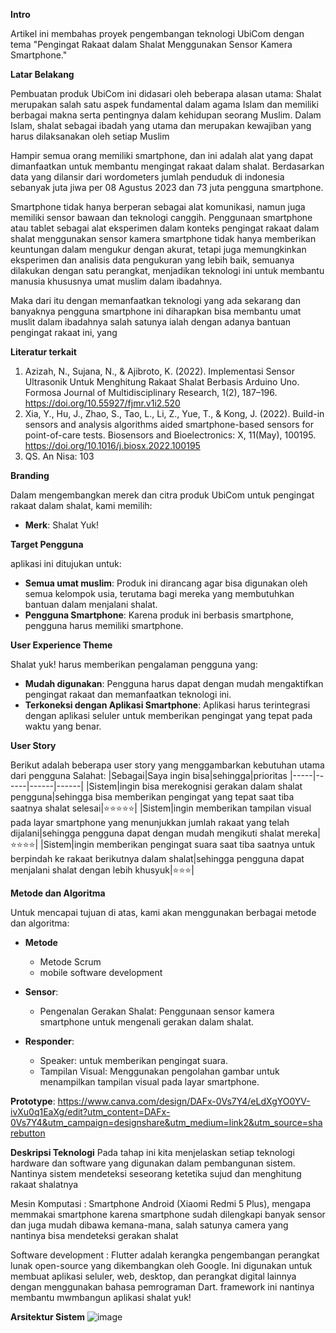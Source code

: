 **Intro**

Artikel ini membahas proyek pengembangan teknologi UbiCom dengan tema "Pengingat Rakaat dalam Shalat Menggunakan Sensor Kamera Smartphone."

**Latar Belakang**

Pembuatan produk UbiCom ini didasari oleh beberapa alasan utama:
Shalat merupakan salah satu aspek fundamental dalam agama Islam dan memiliki berbagai makna serta pentingnya dalam kehidupan seorang Muslim. Dalam Islam, shalat sebagai ibadah yang utama dan merupakan kewajiban yang harus dilaksanakan oleh setiap Muslim

Hampir semua orang memiliki smartphone, dan ini adalah alat yang dapat dimanfaatkan untuk membantu mengingat rakaat dalam shalat. Berdasarkan data yang dilansir dari wordometers jumlah penduduk di indonesia sebanyak  juta jiwa per 08 Agustus 2023 dan 73 juta pengguna smartphone.

Smartphone tidak hanya berperan sebagai alat komunikasi, namun juga memiliki sensor bawaan dan teknologi canggih. Penggunaan smartphone atau tablet sebagai alat eksperimen dalam konteks pengingat rakaat dalam shalat menggunakan sensor kamera smartphone tidak hanya memberikan keuntungan dalam mengukur dengan akurat, tetapi juga memungkinkan eksperimen dan analisis data pengukuran yang lebih baik, semuanya dilakukan dengan satu perangkat, menjadikan teknologi ini untuk membantu manusia khususnya umat muslim dalam ibadahnya.

Maka dari itu dengan memanfaatkan teknologi yang ada sekarang dan banyaknya pengguna smartphone ini diharapkan bisa membantu umat muslit dalam ibadahnya salah satunya ialah dengan adanya bantuan pengingat rakaat ini, yang 

**Literatur terkait**
1. Azizah, N., Sujana, N., & Ajibroto, K. (2022). Implementasi Sensor Ultrasonik Untuk Menghitung Rakaat Shalat Berbasis Arduino Uno. Formosa Journal of Multidisciplinary Research, 1(2), 187–196. https://doi.org/10.55927/fjmr.v1i2.520
2. Xia, Y., Hu, J., Zhao, S., Tao, L., Li, Z., Yue, T., & Kong, J. (2022). Build-in sensors and analysis algorithms aided smartphone-based sensors for point-of-care tests. Biosensors and Bioelectronics: X, 11(May), 100195. https://doi.org/10.1016/j.biosx.2022.100195
3. QS. An Nisa: 103

**Branding**

Dalam mengembangkan merek dan citra produk UbiCom untuk pengingat rakaat dalam shalat, kami memilih:

- **Merk**: Shalat Yuk!

**Target Pengguna**

aplikasi ini ditujukan untuk:

- **Semua umat muslim**: Produk ini dirancang agar bisa digunakan oleh semua kelompok usia, terutama bagi mereka yang membutuhkan bantuan dalam menjalani shalat.
- **Pengguna Smartphone**: Karena produk ini berbasis smartphone, pengguna harus memiliki smartphone.

**User Experience Theme**

Shalat yuk! harus memberikan pengalaman pengguna yang:

- **Mudah digunakan**: Pengguna harus dapat dengan mudah mengaktifkan pengingat rakaat dan memanfaatkan teknologi ini.
- **Terkoneksi dengan Aplikasi Smartphone**: Aplikasi harus terintegrasi dengan aplikasi seluler untuk memberikan pengingat yang tepat pada waktu yang benar.

**User Story**

Berikut adalah beberapa user story yang menggambarkan kebutuhan utama dari pengguna Salahat:
|Sebagai|Saya ingin bisa|sehingga|prioritas
|-----|------|------|------|
|Sistem|ingin bisa merekognisi gerakan dalam shalat pengguna|sehingga bisa memberikan pengingat yang tepat saat tiba saatnya shalat selesai|⭐⭐⭐⭐⭐|
|Sistem|ingin memberikan tampilan visual pada layar smartphone yang menunjukkan jumlah rakaat yang telah dijalani|sehingga pengguna dapat dengan mudah mengikuti shalat mereka|⭐⭐⭐⭐|
|Sistem|ingin memberikan pengingat suara saat tiba saatnya untuk berpindah ke rakaat berikutnya dalam shalat|sehingga pengguna dapat menjalani shalat dengan lebih khusyuk|⭐⭐⭐|

**Metode dan Algoritma**

Untuk mencapai tujuan di atas, kami akan menggunakan berbagai metode dan algoritma:

- **Metode**
  - Metode Scrum
  - mobile software development


- **Sensor**:
  - Pengenalan Gerakan Shalat: Penggunaan sensor kamera smartphone untuk mengenali gerakan dalam shalat.

- **Responder**:
  - Speaker: untuk memberikan pengingat suara.
  - Tampilan Visual: Menggunakan pengolahan gambar untuk menampilkan tampilan visual pada layar smartphone.
  
**Prototype**:
https://www.canva.com/design/DAFx-0Vs7Y4/eLdXgYO0YV-ivXu0q1EaXg/edit?utm_content=DAFx-0Vs7Y4&utm_campaign=designshare&utm_medium=link2&utm_source=sharebutton

**Deskripsi Teknologi**
Pada tahap ini kita menjelaskan setiap teknologi hardware dan software yang digunakan dalam pembangunan sistem.
Nantinya sistem mendeteksi seseorang ketetika sujud dan menghitung rakaat shalatnya

Mesin Komputasi : Smartphone Android (Xiaomi Redmi 5 Plus), mengapa memmakai smartphone karena smartphone sudah dilengkapi banyak sensor dan juga mudah dibawa kemana-mana, salah satunya camera yang nantinya bisa mendeteksi gerakan shalat

Software development : Flutter adalah kerangka pengembangan perangkat lunak open-source yang dikembangkan oleh Google. Ini digunakan untuk membuat aplikasi seluler, web, desktop, dan perangkat digital lainnya dengan menggunakan bahasa pemrograman Dart. framework ini nantinya membantu mwmbangun aplikasi shalat yuk!

**Arsitektur Sistem**
![image](https://github.com/zhenansky/pengingatrakaat/assets/63436760/bcc2f602-a97a-426a-bbfd-059332d38697)



